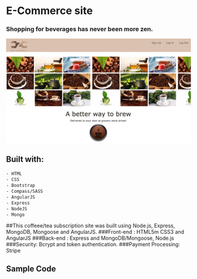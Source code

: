 # E-Commerce site 
### Shopping for beverages has never been more zen.
![Alt text](images/landing_eCommerce.png "E-Commerce Landing")
## Built with:
```
- HTML
- CSS
- Bootstrap
- Compass/SASS
- AngularJS
- Express
- NodeJS
- Mongo
```
##This coffeee/tea subscription site was built using Node.js, Express, MongoDB, Mongoose and AngularJS. 
###Front-end : HTML5m CSS3 and AngularJS
###Back-end : Express and MongoDB/Mongoose, Node.js
###Security: Bcrypt and token authentication.
###Payment Processing: Stripe

## Sample Code
```
```